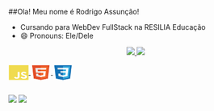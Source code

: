 ##Ola! Meu nome é Rodrigo Assunção!


- Cursando para WebDev FullStack na RESILIA Educação
- 😄 Pronouns: Ele/Dele

<div align="center">
  <a href="https://github.com/Digoassun">
  <img height="180em" src="https://github-readme-stats.vercel.app/api?username=Digoassun&show_icons=true&theme=vision-friendly-dark&include_all_commits=true&count_private=true"/>
  <img height="180em" src="https://github-readme-stats.vercel.app/api/top-langs/?username=Digoassun&layout=compact&langs_count=7&theme=vision-friendly-dark"/>
</div>
  
<div style="display: inline_block"><br>
  <img align=center alt="Digo-Js" height="30" width="40" src="https://raw.githubusercontent.com/devicons/devicon/master/icons/javascript/javascript-plain.svg">   
  <img align="center" alt="Dafa-HTML" height="30" width="40" src="https://raw.githubusercontent.com/devicons/devicon/master/icons/html5/html5-original.svg">
  <img align="center" alt="Dafa-CSS" height="30" width="40" src="https://raw.githubusercontent.com/devicons/devicon/master/icons/css3/css3-original.svg">
</div>
  
  ##
  
  <a href = "mailto:digoassun@gmail.com"><img src="https://img.shields.io/badge/-Gmail-%23333?style=for-the-badge&logo=gmail&logoColor=white" target="_blank"></a>
  <a href="https://www.linkedin.com/in/https://www.linkedin.com/in/rodrigo-assun/" target="_blank"><img src="https://img.shields.io/badge/-LinkedIn-%230077B5?style=for-the-badge&logo=linkedin&logoColor=white" target="_blank"></a> 
